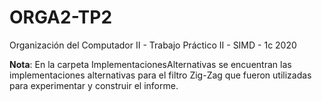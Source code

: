 # ORGA2-TP2

Organización del Computador II - Trabajo Práctico II - SIMD - 1c 2020

**Nota**: En la carpeta ImplementacionesAlternativas se encuentran las implementaciones alternativas para el filtro Zig-Zag que fueron utilizadas para experimentar y construir el informe. 
